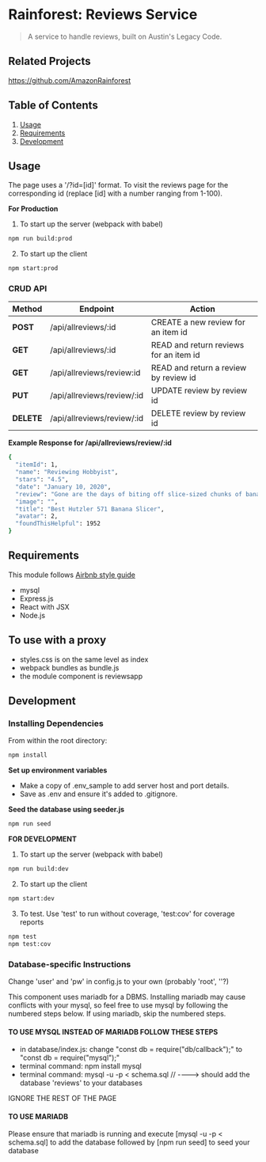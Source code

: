 # Rainforest: Reviews Service
> A service to handle reviews, built on Austin's Legacy Code.

## Related Projects
https://github.com/AmazonRainforest

## Table of Contents

1. [Usage](#Usage)
1. [Requirements](#requirements)
1. [Development](#development)

## Usage
The page uses a '/?id=[id]' format. To visit the reviews page for the corresponding id (replace [id] with a number ranging from 1-100).

**For Production**
1. To start up the server (webpack with babel)
```sh
npm run build:prod
```
2. To start up the client
```sh
npm start:prod
```

### CRUD API
|    Method    |           Endpoint          |                   Action                |
| ------------ | --------------------------- | --------------------------------------- |
| **POST**     |  /api/allreviews/:id        |  CREATE a new review for an item id     |
| **GET**      |  /api/allreviews/:id        |  READ and return reviews for an item id |
| **GET**      |  /api/allreviews/review:id  |  READ and return a review by review id  |
| **PUT**      |  /api/allreviews/review/:id |  UPDATE review by review id             |
| **DELETE**   |  /api/allreviews/review/:id |  DELETE review by review id             |

**Example Response for /api/allreviews/review/:id**
```sh
{
  "itemId": 1,
  "name": "Reviewing Hobbyist",
  "stars": "4.5",
  "date": "January 10, 2020",
  "review": "Gone are the days of biting off slice-sized chunks of banana and spitting them onto a serving tray…. Next on my wish list: a kitchen tool for dividing frozen water into cube-sized chunks.",
  "image": "",
  "title": "Best Hutzler 571 Banana Slicer",
  "avatar": 2,
  "foundThisHelpful": 1952
}
```

## Requirements
This module follows [Airbnb style guide](https://github.com/airbnb/javascript)

- mysql
- Express.js
- React with JSX
- Node.js

## To use with a proxy
- styles.css is on the same level as index
- webpack bundles as bundle.js
- the module component is reviewsapp

## Development
### Installing Dependencies

From within the root directory:
```sh
npm install
```
**Set up environment variables**
- Make a copy of .env_sample to add server host and port details.
- Save as .env and ensure it's added to .gitignore.

**Seed the database using seeder.js**
```sh
npm run seed
```

**FOR DEVELOPMENT**
1. To start up the server (webpack with babel)
```sh
npm run build:dev
```
2. To start up the client
```sh
npm start:dev
```
3. To test. Use 'test' to run without coverage, 'test:cov' for coverage reports
```sh
npm test
npm test:cov
```

### Database-specific Instructions

Change 'user' and 'pw' in config.js to your own (probably 'root', ''?)

This component uses mariadb for a DBMS. Installing mariadb may cause conflicts with your mysql, so feel free to use mysql by following the numbered steps below. If using mariadb, skip the numbered steps.


#### TO USE MYSQL INSTEAD OF MARIADB FOLLOW THESE STEPS
- in database/index.js: change "const db = require("db/callback");" to "const db = require("mysql");"
- terminal command: npm install mysql
- terminal command: mysql -u <USER> -p < schema.sql // ----> should add the database 'reviews' to your databases

IGNORE THE REST OF THE PAGE

#### TO USE MARIADB
Please ensure that mariadb is running and execute [mysql -u <USER> -p < schema.sql] to add the database followed by [npm run seed] to seed your database